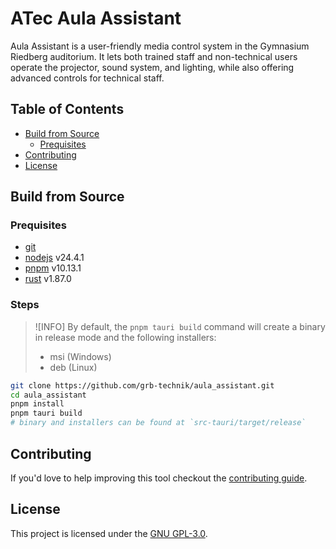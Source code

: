 # ATec Aula Assistant

Aula Assistant is a user-friendly media control system in the Gymnasium Riedberg auditorium.
It lets both trained staff and non-technical users operate the projector, sound system, and lighting,
while also offering advanced controls for technical staff.

## Table of Contents

- [Build from Source](#build-from-source)
    - [Prequisites](#prequisites)
- [Contributing](#contributing)
- [License](#license)

## Build from Source

### Prequisites

- [git](https://git-scm.com/downloads)
- [nodejs](https://nodejs.org/en/download) v24.4.1
- [pnpm](https://pnpm.io/installation) v10.13.1
- [rust](https://www.rust-lang.org/tools/install) v1.87.0

### Steps

>![INFO]
>By default, the `pnpm tauri build` command will create a binary in release mode and the following installers:
>- msi (Windows)
>- deb (Linux)

```bash
git clone https://github.com/grb-technik/aula_assistant.git
cd aula_assistant
pnpm install
pnpm tauri build
# binary and installers can be found at `src-tauri/target/release`
```

## Contributing

If you'd love to help improving this tool checkout the [contributing guide](CONTRIBUTING.md).

## License

This project is licensed under the [GNU GPL-3.0](LICENSE.txt).
